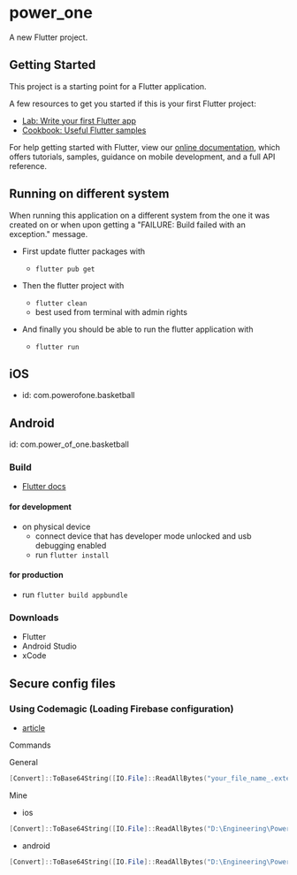 # power_one

A new Flutter project.

## Getting Started

This project is a starting point for a Flutter application.

A few resources to get you started if this is your first Flutter project:

- [Lab: Write your first Flutter app](https://flutter.dev/docs/get-started/codelab)
- [Cookbook: Useful Flutter samples](https://flutter.dev/docs/cookbook)

For help getting started with Flutter, view our
[online documentation](https://flutter.dev/docs), which offers tutorials,
samples, guidance on mobile development, and a full API reference.

## Running on different system

When running this application on a different system from the one it was created on or when upon getting a "FAILURE: Build failed with an exception." message.

- First update flutter packages with

  - `flutter pub get`

- Then the flutter project with

  - `flutter clean`
  - best used from terminal with admin rights

- And finally you should be able to run the flutter application with
  - `flutter run`

## iOS

- id: com.powerofone.basketball

## Android

id: com.power_of_one.basketball

### Build

- [Flutter docs](https://docs.flutter.dev/deployment/android)

#### for development

- on physical device
  - connect device that has developer mode unlocked and usb debugging enabled
  - run `flutter install`

#### for production

- run `flutter build appbundle`

### Downloads

- Flutter
- Android Studio
- xCode

## Secure config files

### Using Codemagic (Loading Firebase configuration)

- [article](https://docs.codemagic.io/variables/environment-variable-groups/#storing-sensitive-valuesfiles)

Commands

General

```powershell
[Convert]::ToBase64String([IO.File]::ReadAllBytes("your_file_name_.extension")) | Set-Clipboard
```

Mine

- ios

```powershell
[Convert]::ToBase64String([IO.File]::ReadAllBytes("D:\Engineering\PowerofOne_Flutter\ios\Runner\Info.plist")) | Set-Clipboard
```

- android

```powershell
[Convert]::ToBase64String([IO.File]::ReadAllBytes("D:\Engineering\PowerofOne_Flutter\android\app\google-services.json")) | Set-Clipboard
```
